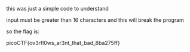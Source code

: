 this was just a simple code to understand 

input must be greater than 16 characters and this will break the program

so the flag is:

picoCTF{ov3rfl0ws_ar3nt_that_bad_8ba275ff}

